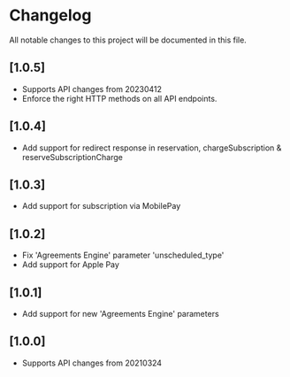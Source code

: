 # Changelog
All notable changes to this project will be documented in this file.

## [1.0.5]

- Supports API changes from 20230412
- Enforce the right HTTP methods on all API endpoints.

## [1.0.4]

- Add support for redirect response in reservation, chargeSubscription & reserveSubscriptionCharge

## [1.0.3]

- Add support for subscription via MobilePay

## [1.0.2]

- Fix 'Agreements Engine' parameter 'unscheduled_type'
- Add support for Apple Pay

## [1.0.1]

- Add support for new 'Agreements Engine' parameters

## [1.0.0]

- Supports API changes from 20210324
